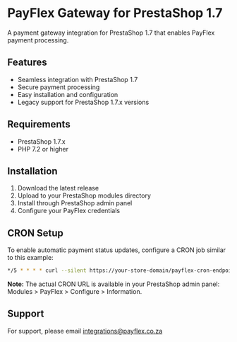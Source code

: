 # PayFlex Gateway for PrestaShop 1.7

A payment gateway integration for PrestaShop 1.7 that enables PayFlex payment processing.

## Features
- Seamless integration with PrestaShop 1.7
- Secure payment processing
- Easy installation and configuration
- Legacy support for PrestaShop 1.7.x versions

## Requirements
- PrestaShop 1.7.x
- PHP 7.2 or higher

## Installation
1. Download the latest release
2. Upload to your PrestaShop modules directory
3. Install through PrestaShop admin panel
4. Configure your PayFlex credentials

## CRON Setup
To enable automatic payment status updates, configure a CRON job similar to this example:
```bash
*/5 * * * * curl --silent https://your-store-domain/payflex-cron-endpoint
```
**Note:** The actual CRON URL is available in your PrestaShop admin panel: Modules > PayFlex > Configure > Information.

## Support
For support, please email [integrations@payflex.co.za](mailto:integrations@payflex.co.za)
